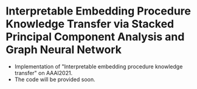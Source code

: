# Interpretable Embedding Procedure Knowledge Transfer via Stacked Principal Component Analysis and Graph Neural Network
- Implementation of "Interpretable embedding procedure knowledge transfer" on AAAI2021.
- The code will be provided soon.

